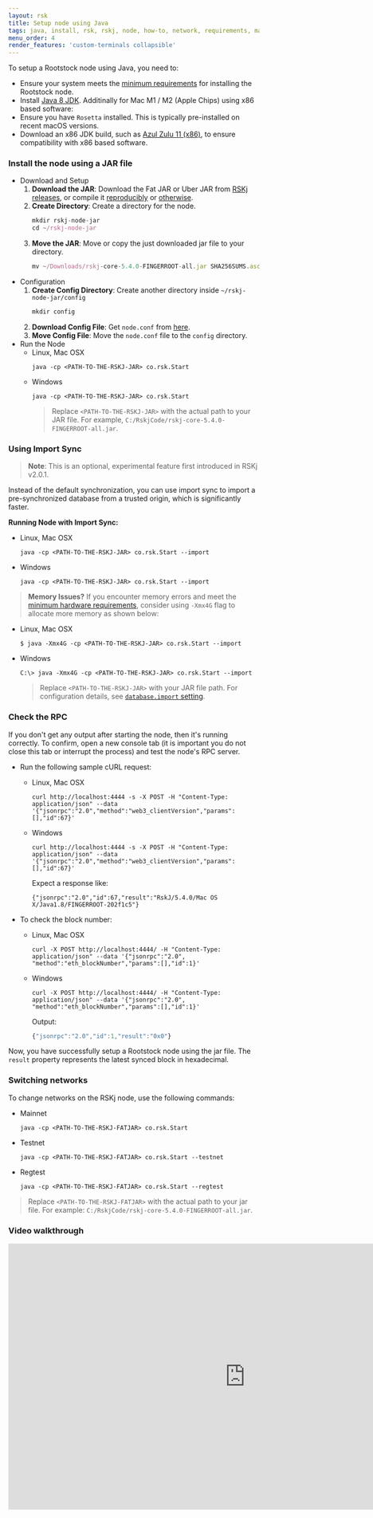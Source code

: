```yaml
---
layout: rsk
title: Setup node using Java
tags: java, install, rsk, rskj, node, how-to, network, requirements, mainnet, jar
menu_order: 4
render_features: 'custom-terminals collapsible' 
---
```


To setup a Rootstock node using Java, you need to:

- Ensure your system meets the [minimum requirements](/rsk/node/install/requirements/) for installing the Rootstock node.
- Install [Java 8 JDK](https://www.java.com/download/).
Additinally for Mac M1 / M2 (Apple Chips) using x86 based software:
- Ensure you have `Rosetta` installed. This is typically pre-installed on recent macOS versions.
- Download an x86 JDK build, such as [Azul Zulu 11 (x86)](https://www.azul.com/downloads/?version=java-11-lts&os=macos&package=jdk), to ensure compatibility with x86 based software.

### Install the node using a JAR file

[](#top "collapsible")
- Download and Setup
    1. **Download the JAR**: Download the Fat JAR or Uber JAR from [RSKj releases](https://github.com/rsksmart/rskj/releases), or compile it [reproducibly](https://github.com/rsksmart/rskj/wiki/Reproducible-Build) or [otherwise](/rsk/node/contribute).
    1. **Create Directory**: Create a directory for the node.
        ```jsx
        mkdir rskj-node-jar
        cd ~/rskj-node-jar
        ```
    1. **Move the JAR**: Move or copy the just downloaded jar file to your directory.
        ```jsx
        mv ~/Downloads/rskj-core-5.4.0-FINGERROOT-all.jar SHA256SUMS.asc /Users/{user}/rskj-node-jar/
        ```
- Configuration
    1. **Create Config Directory**: Create another directory inside `~/rskj-node-jar/config`
        ```jsx
        mkdir config
        ```
    1. **Download Config File**: Get `node.conf` from [here](https://github.com/rsksmart/rif-relay/blob/main/docker/node.conf).
    1. **Move Config File**: Move the `node.conf` file to the `config` directory.
- Run the Node
    [](#top "multiple-terminals")
    - Linux, Mac OSX
        ```shell
        java -cp <PATH-TO-THE-RSKJ-JAR> co.rsk.Start
        ```
    - Windows
        ```windows-command-prompt
        java -cp <PATH-TO-THE-RSKJ-JAR> co.rsk.Start
        ```
        > Replace `<PATH-TO-THE-RSKJ-JAR>` with the actual path to your JAR file. For example, `C:/RskjCode/rskj-core-5.4.0-FINGERROOT-all.jar`.

### Using Import Sync

> **Note**: This is an optional, experimental feature first introduced in RSKj v2.0.1.

Instead of the default synchronization, you can use import sync to import a pre-synchronized database from a trusted origin, which is significantly faster.

**Running Node with Import Sync:**


[](#top "multiple-terminals")
- Linux, Mac OSX
    ```shell
    java -cp <PATH-TO-THE-RSKJ-JAR> co.rsk.Start --import
    ```
- Windows
    ```windows-command-prompt
    java -cp <PATH-TO-THE-RSKJ-JAR> co.rsk.Start --import
    ```

> **Memory Issues?** If you encounter memory errors and meet the [minimum hardware requirements](/rsk/node/install/requirements/), consider using `-Xmx4G` flag to allocate more memory as shown below:

[](#top "multiple-terminals")
- Linux, Mac OSX
    ```shell
    $ java -Xmx4G -cp <PATH-TO-THE-RSKJ-JAR> co.rsk.Start --import
    ```
- Windows
    ```windows-command-prompt
    C:\> java -Xmx4G -cp <PATH-TO-THE-RSKJ-JAR> co.rsk.Start --import
    ```

    > Replace `<PATH-TO-THE-RSKJ-JAR>` with your JAR file path. For configuration details, see [`database.import` setting](/rsk/node/configure/reference/#databaseimport).

### Check the RPC

If you don't get any output after starting the node, then it's running correctly. To confirm, open a new console tab (it is important you do not close this tab or interrupt the process) and test the node's RPC server.

- Run the following sample cURL request:

    [](#top "multiple-terminals")
    - Linux, Mac OSX
        ```shell
        curl http://localhost:4444 -s -X POST -H "Content-Type: application/json" --data '{"jsonrpc":"2.0","method":"web3_clientVersion","params":[],"id":67}'
        ```
    - Windows
        ```windows-command-prompt
        curl http://localhost:4444 -s -X POST -H "Content-Type: application/json" --data '{"jsonrpc":"2.0","method":"web3_clientVersion","params":[],"id":67}'
        ```

        Expect a response like:
        ```shell
        {"jsonrpc":"2.0","id":67,"result":"RskJ/5.4.0/Mac OS X/Java1.8/FINGERROOT-202f1c5"}
        ```

- To check the block number:

    [](#top "multiple-terminals")
    - Linux, Mac OSX
        ```shell
        curl -X POST http://localhost:4444/ -H "Content-Type: application/json" --data '{"jsonrpc":"2.0", "method":"eth_blockNumber","params":[],"id":1}'
        ```
    - Windows
        ```windows-command-prompt
        curl -X POST http://localhost:4444/ -H "Content-Type: application/json" --data '{"jsonrpc":"2.0", "method":"eth_blockNumber","params":[],"id":1}'
        ```

        Output:
        ```jsx
        {"jsonrpc":"2.0","id":1,"result":"0x0"}
        ```

Now, you have successfully setup a Rootstock node using the jar file.
The `result` property represents the latest synced block in hexadecimal.

### Switching networks

To change networks on the RSKj node, use the following commands:

[](#top "collapsible")
- Mainnet
    ```
    java -cp <PATH-TO-THE-RSKJ-FATJAR> co.rsk.Start
    ```
- Testnet
    ```
    java -cp <PATH-TO-THE-RSKJ-FATJAR> co.rsk.Start --testnet
    ```
- Regtest
    ```
    java -cp <PATH-TO-THE-RSKJ-FATJAR> co.rsk.Start --regtest
    ```

> Replace `<PATH-TO-THE-RSKJ-FATJAR>` with the actual path to your jar file. For example: `C:/RskjCode/rskj-core-5.4.0-FINGERROOT-all.jar`.

### Video walkthrough

<div class="video-container">
  <iframe width="949" height="534" src="https://www.youtube-nocookie.com/embed/TxpS6WhxUiU?cc_load_policy=1" frameborder="0" allow="accelerometer; autoplay; encrypted-media; gyroscope; picture-in-picture" allowfullscreen></iframe>
</div>
